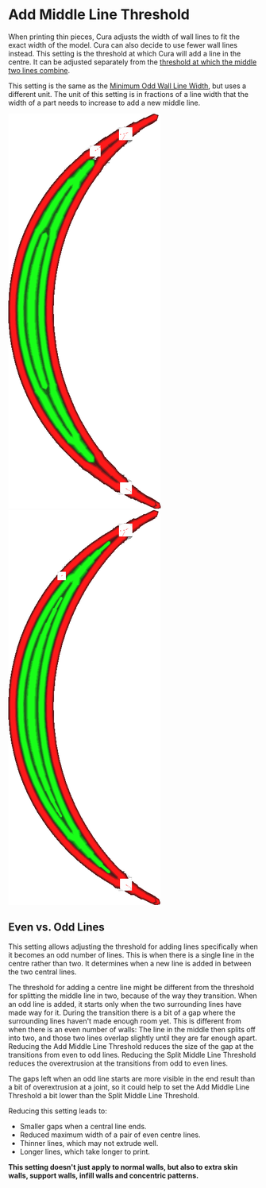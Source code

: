 Add Middle Line Threshold
====
When printing thin pieces, Cura adjusts the width of wall lines to fit the exact width of the model. Cura can also decide to use fewer wall lines instead. This setting is the threshold at which Cura will add a line in the centre. It can be adjusted separately from the [threshold at which the middle two lines combine](wall_split_middle_threshold.md).

This setting is the same as the [Minimum Odd Wall Line Width](min_odd_wall_line_width.md), but uses a different unit. The unit of this setting is in fractions of a line width that the width of a part needs to increase to add a new middle line.

<!--screenshot {
"image_path": "min_wall_line_width_0_34.png",
"models": [{"script": "moon_sickle.scad"}],
"camera_position": [0, 0, 63],
"settings": {
	"min_wall_line_width": 0.34,
	"wall_line_count": 3,
	"wall_transition_angle": 20
},
"layer": 14,
"colours": 32
}-->
<!--screenshot {
"image_path": "min_wall_line_width_odd_0_1.png",
"models": [{"script": "moon_sickle.scad"}],
"camera_position": [0, 0, 63],
"settings": {
	"min_odd_wall_line_width": 0.1,
	"min_wall_line_width": 0.34,
	"wall_line_count": 3,
	"wall_transition_angle": 20
},
"layer": 14,
"colours": 32
}-->
![When the centre line is too small, the two lines around it are made wider](images/min_wall_line_width_0_34.png)
![Reducing this setting, the centre line starts and ends much smaller](images/min_wall_line_width_odd_0_1.png)

Even vs. Odd Lines
----
This setting allows adjusting the threshold for adding lines specifically when it becomes an odd number of lines. This is when there is a single line in the centre rather than two. It determines when a new line is added in between the two central lines.

The threshold for adding a centre line might be different from the threshold for splitting the middle line in two, because of the way they transition. When an odd line is added, it starts only when the two surrounding lines have made way for it. During the transition there is a bit of a gap where the surrounding lines haven't made enough room yet. This is different from when there is an even number of walls: The line in the middle then splits off into two, and those two lines overlap slightly until they are far enough apart. Reducing the Add Middle Line Threshold reduces the size of the gap at the transitions from even to odd lines. Reducing the Split Middle Line Threshold reduces the overextrusion at the transitions from odd to even lines.

The gaps left when an odd line starts are more visible in the end result than a bit of overextrusion at a joint, so it could help to set the Add Middle Line Threshold a bit lower than the Split Middle Line Threshold.

Reducing this setting leads to:
* Smaller gaps when a central line ends.
* Reduced maximum width of a pair of even centre lines.
* Thinner lines, which may not extrude well.
* Longer lines, which take longer to print.

**This setting doesn't just apply to normal walls, but also to extra skin walls, support walls, infill walls and concentric patterns.**
